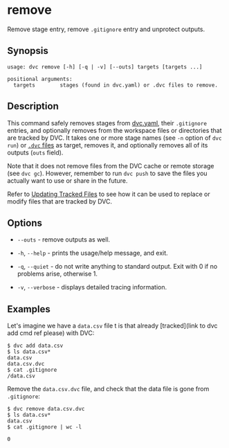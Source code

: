 # remove

Remove stage entry, remove `.gitignore` entry and unprotect outputs.

## Synopsis

```usage
usage: dvc remove [-h] [-q | -v] [--outs] targets [targets ...]

positional arguments:
  targets        stages (found in dvc.yaml) or .dvc files to remove.
```

## Description

This command safely removes stages from
[dvc.yaml](/doc/user-guide/dvc-files-and-directories#dvcyaml-file), their
`.gitignore` entries, and optionally removes from the <abbr>workspace</abbr>
files or directories that are tracked by DVC. It takes one or more stage names
(see `-n` option of `dvc run`) or
[`.dvc` files](/doc/user-guide/dvc-files-and-directories#dvc-files) as target,
removes it, and optionally removes all of its outputs (`outs` field).

Note that it does not remove files from the DVC cache or remote storage (see
`dvc gc`). However, remember to run `dvc push` to save the files you actually
want to use or share in the future.

Refer to [Updating Tracked Files](/doc/user-guide/updating-tracked-files) to see
how it can be used to replace or modify files that are tracked by DVC.

## Options

- `--outs` - remove outputs as well.

- `-h`, `--help` - prints the usage/help message, and exit.

- `-q`, `--quiet` - do not write anything to standard output. Exit with 0 if no
  problems arise, otherwise 1.

- `-v`, `--verbose` - displays detailed tracing information.

## Examples

Let's imagine we have a `data.csv` file t is that already [tracked](link to dvc
add cmd ref please) with DVC:

```dvc
$ dvc add data.csv
$ ls data.csv*
data.csv
data.csv.dvc
$ cat .gitignore
/data.csv
```

Remove the `data.csv.dvc` file, and check that the data file is gone from
`.gitignore`:

```dvc
$ dvc remove data.csv.dvc
$ ls data.csv*
data.csv
$ cat .gitignore | wc -l

0
```
